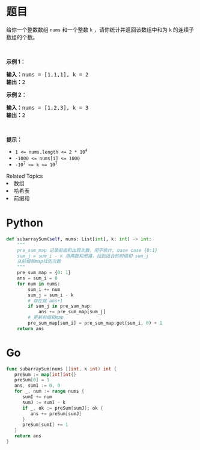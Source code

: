 # 题目
<p>给你一个整数数组 <code>nums</code> 和一个整数&nbsp;<code>k</code> ，请你统计并返回该数组中和为&nbsp;<code>k</code><strong>&nbsp;</strong>的连续子数组的个数。</p>

<p>&nbsp;</p>

<p><strong>示例 1：</strong></p>

<pre>
<strong>输入：</strong>nums = [1,1,1], k = 2
<strong>输出：</strong>2
</pre>

<p><strong>示例 2：</strong></p>

<pre>
<strong>输入：</strong>nums = [1,2,3], k = 3
<strong>输出：</strong>2
</pre>

<p>&nbsp;</p>

<p><strong>提示：</strong></p>

<ul>
	<li><code>1 &lt;= nums.length &lt;= 2 * 10<sup>4</sup></code></li>
	<li><code>-1000 &lt;= nums[i] &lt;= 1000</code></li>
	<li><code>-10<sup>7</sup> &lt;= k &lt;= 10<sup>7</sup></code></li>
</ul>
<div><div>Related Topics</div><div><li>数组</li><li>哈希表</li><li>前缀和</li></div></div>

# Python

```python
def subarraySum(self, nums: List[int], k: int) -> int:
    """
    pre_sum_map 记录前缀和出现次数，用于统计, base case {0:1}
    sum_j = sum_i - k 用两数和思路，找到适合的前缀和 sum_j
    从前缀和map找到次数
    """
    pre_sum_map = {0: 1}
    ans = sum_i = 0
    for num in nums:
        sum_i += num
        sum_j = sum_i - k
        # 存在就 ans+1
        if sum_j in pre_sum_map:
            ans += pre_sum_map[sum_j]
        # 更新前缀和map
        pre_sum_map[sum_i] = pre_sum_map.get(sum_i, 0) + 1
    return ans
```

# Go

```go
func subarraySum(nums []int, k int) int {
   preSum := map[int]int{}
   preSum[0] = 1
   ans, sumI := 0, 0
   for _, num := range nums {
      sumI += num
      sumJ := sumI - k
      if _, ok := preSum[sumJ]; ok {
         ans += preSum[sumJ]
      }
      preSum[sumI] += 1
   }
   return ans
}
```

